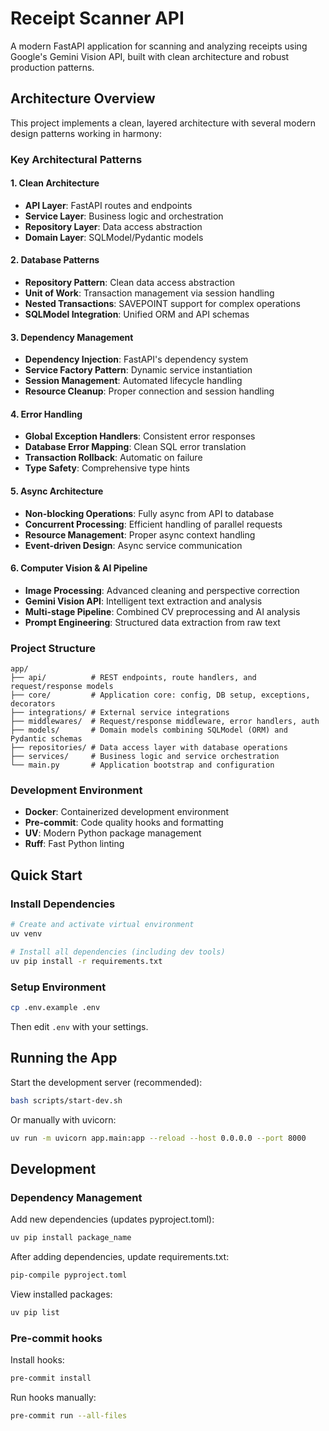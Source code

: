 # Receipt Scanner API

A modern FastAPI application for scanning and analyzing receipts using Google's Gemini Vision API, built with clean architecture and robust production patterns.

## Architecture Overview

This project implements a clean, layered architecture with several modern design patterns working in harmony:

### Key Architectural Patterns

#### 1. Clean Architecture
- **API Layer**: FastAPI routes and endpoints
- **Service Layer**: Business logic and orchestration
- **Repository Layer**: Data access abstraction
- **Domain Layer**: SQLModel/Pydantic models

#### 2. Database Patterns
- **Repository Pattern**: Clean data access abstraction
- **Unit of Work**: Transaction management via session handling
- **Nested Transactions**: SAVEPOINT support for complex operations
- **SQLModel Integration**: Unified ORM and API schemas

#### 3. Dependency Management
- **Dependency Injection**: FastAPI's dependency system
- **Service Factory Pattern**: Dynamic service instantiation
- **Session Management**: Automated lifecycle handling
- **Resource Cleanup**: Proper connection and session handling

#### 4. Error Handling
- **Global Exception Handlers**: Consistent error responses
- **Database Error Mapping**: Clean SQL error translation
- **Transaction Rollback**: Automatic on failure
- **Type Safety**: Comprehensive type hints

#### 5. Async Architecture
- **Non-blocking Operations**: Fully async from API to database
- **Concurrent Processing**: Efficient handling of parallel requests
- **Resource Management**: Proper async context handling
- **Event-driven Design**: Async service communication

#### 6. Computer Vision & AI Pipeline
- **Image Processing**: Advanced cleaning and perspective correction
- **Gemini Vision API**: Intelligent text extraction and analysis
- **Multi-stage Pipeline**: Combined CV preprocessing and AI analysis
- **Prompt Engineering**: Structured data extraction from raw text

### Project Structure
```
app/
├── api/          # REST endpoints, route handlers, and request/response models
├── core/         # Application core: config, DB setup, exceptions, decorators
├── integrations/ # External service integrations
├── middlewares/  # Request/response middleware, error handlers, auth
├── models/       # Domain models combining SQLModel (ORM) and Pydantic schemas
├── repositories/ # Data access layer with database operations
├── services/     # Business logic and service orchestration
└── main.py       # Application bootstrap and configuration
```

### Development Environment

- **Docker**: Containerized development environment
- **Pre-commit**: Code quality hooks and formatting
- **UV**: Modern Python package management
- **Ruff**: Fast Python linting

## Quick Start

### Install Dependencies
```bash
# Create and activate virtual environment
uv venv
```

```bash
# Install all dependencies (including dev tools)
uv pip install -r requirements.txt
```

### Setup Environment
```bash
cp .env.example .env
```
Then edit `.env` with your settings.

## Running the App

Start the development server (recommended):
```bash
bash scripts/start-dev.sh
```

Or manually with uvicorn:
```bash
uv run -m uvicorn app.main:app --reload --host 0.0.0.0 --port 8000
```

## Development

### Dependency Management

Add new dependencies (updates pyproject.toml):
```bash
uv pip install package_name
```

After adding dependencies, update requirements.txt:
```bash
pip-compile pyproject.toml
```

View installed packages:
```bash
uv pip list
```

### Pre-commit hooks

Install hooks:
```bash
pre-commit install
```

Run hooks manually:
```bash
pre-commit run --all-files
```
